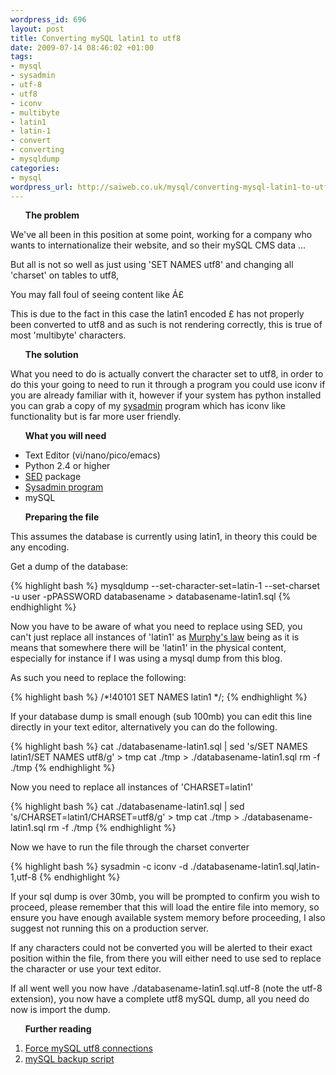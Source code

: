 ```yaml
--- 
wordpress_id: 696
layout: post
title: Converting mySQL latin1 to utf8
date: 2009-07-14 08:46:02 +01:00
tags: 
- mysql
- sysadmin
- utf-8
- utf8
- iconv
- multibyte
- latin1
- latin-1
- convert
- converting
- mysqldump
categories: 
- mysql
wordpress_url: http://saiweb.co.uk/mysql/converting-mysql-latin1-to-utf8
---
```

<ul>
<strong>The problem</strong></ul>


We've all been in this position at some point, working for a company who wants to internationalize their website, and so their mySQL CMS data ...

But all is not so well as just using 'SET NAMES utf8' and changing all 'charset' on tables to utf8,

You may fall foul of seeing content like &#193;&pound;

This is due to the fact in this case the latin1 encoded £ has not properly been converted to utf8 and as such is not rendering correctly, this is true of most 'multibyte' characters.

<ul>
<strong>The solution</strong></ul>

What you need to do is actually convert the character set to utf8, in order to do this your going to need to run it through a program you could use iconv if you are already familiar with it, however if your system has python installed you can grab a copy of my <a href="http://www.saiweb.co.uk/sysadmin">sysadmin</a> program which has iconv like functionality but is far more user friendly.

<ul>
<strong>What you will need</strong></ul>

<ul>
	<li>Text Editor (vi/nano/pico/emacs)</li>
	<li>Python 2.4 or higher</li>
	<li><a href="http://linux.about.com/od/commands/l/blcmdl1_sed.htm">SED</a> package</li>
	<li><a href="http://www.saiweb.co.uk/sysadmin">Sysadmin program</a></li>
	<li>mySQL</li>
</ul>

<ul>
<strong>Preparing the file</strong></ul>

This assumes the database is currently using latin1, in theory this could be any encoding.

Get a dump of the database:

{% highlight bash %}
mysqldump --set-character-set=latin-1 --set-charset -u user -pPASSWORD databasename > databasename-latin1.sql
{% endhighlight %}

Now you have to be aware of what you need to replace using SED, you can't just replace all instances of 'latin1' as <a href="http://en.wikipedia.org/wiki/Murphy%27s_law">Murphy's law</a> being as it is means that somewhere there will be 'latin1' in the physical content, especially for instance if I was using a mysql dump from this blog.

As such you need to replace the following:

{% highlight bash %}
/*!40101 SET NAMES latin1 */;
{% endhighlight %}

If your database dump is small enough (sub 100mb) you can edit this line directly in your text editor, alternatively you can do the following.

{% highlight bash %}
cat ./databasename-latin1.sql | sed 's/SET NAMES latin1/SET NAMES utf8/g' > tmp
cat ./tmp > ./databasename-latin1.sql
rm -f ./tmp
{% endhighlight %}

Now you need to replace all instances of 'CHARSET=latin1'

{% highlight bash %}
cat ./databasename-latin1.sql | sed 's/CHARSET=latin1/CHARSET=utf8/g' > tmp
cat ./tmp > ./databasename-latin1.sql
rm -f ./tmp
{% endhighlight %}

Now we have to run the file through the charset converter

{% highlight bash %}
sysadmin -c iconv -d ./databasename-latin1.sql,latin-1,utf-8
{% endhighlight %}

If your sql dump is over 30mb, you will be prompted to confirm you wish to proceed, please remember that this will load the entire file into memory, so ensure you have enough available system memory before proceeding, I also suggest not running this on a production server.

If any characters could not be converted you will be alerted to their exact position within the file, from there you will either need to use sed to replace the character or use your text editor.

If all went well you now have ./databasename-latin1.sql.utf-8 (note the utf-8 extension), you now have a complete utf8 mySQL dump, all you need do now is import the dump.

<strong><ul>Further reading</ul></strong>

<ol>
	<li><a href="http://www.saiweb.co.uk/mysql/mysql-forcing-utf-8-compliance-for-all-connections">Force mySQL utf8 connections</a></li>
	<li><a href="http://www.saiweb.co.uk/mysql/mysql-bash-backup-script">mySQL backup script</a></li>
</ol>
